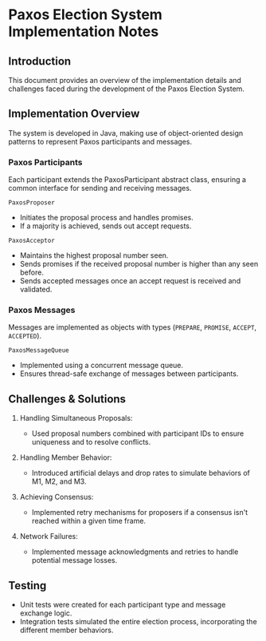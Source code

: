 # Paxos Election System Implementation Notes
## Introduction
This document provides an overview of the implementation details and challenges faced during the development of the Paxos Election System.

## Implementation Overview
The system is developed in Java, making use of object-oriented design patterns to represent Paxos participants and messages.

### Paxos Participants
Each participant extends the PaxosParticipant abstract class, ensuring a common interface for sending and receiving messages.

`PaxosProposer`<br>
- Initiates the proposal process and handles promises.
- If a majority is achieved, sends out accept requests.

`PaxosAcceptor`<br>
- Maintains the highest proposal number seen.
- Sends promises if the received proposal number is higher than any seen before.
- Sends accepted messages once an accept request is received and validated.

### Paxos Messages
Messages are implemented as objects with types (`PREPARE`, `PROMISE`, `ACCEPT`, `ACCEPTED`).

`PaxosMessageQueue`<br>
- Implemented using a concurrent message queue.
- Ensures thread-safe exchange of messages between participants.

## Challenges & Solutions
1. Handling Simultaneous Proposals:
    - Used proposal numbers combined with participant IDs to ensure uniqueness and to resolve conflicts.

2. Handling Member Behavior:
    - Introduced artificial delays and drop rates to simulate behaviors of M1, M2, and M3.

3. Achieving Consensus:
    - Implemented retry mechanisms for proposers if a consensus isn't reached within a given time frame.

4. Network Failures:
    - Implemented message acknowledgments and retries to handle potential message losses.

## Testing
- Unit tests were created for each participant type and message exchange logic.
- Integration tests simulated the entire election process, incorporating the different member behaviors.